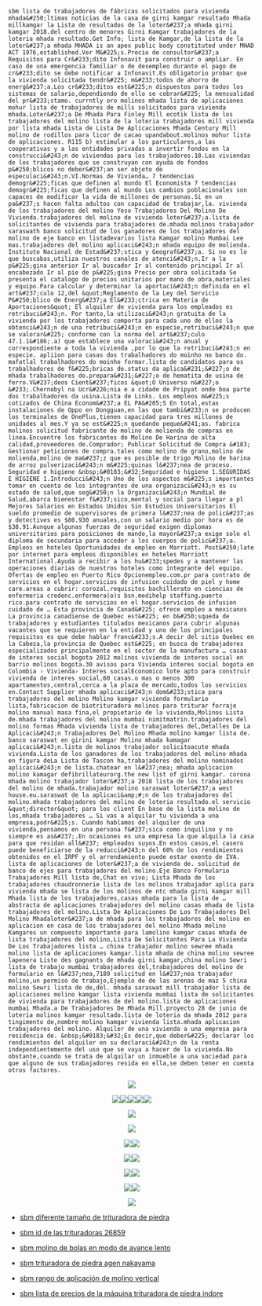 
```
sbm lista de trabajadores de fábricas solicitados para vivienda mhada&#250;ltimas noticias de la casa de girni kamgar resultado Mhada millkamgar la Lista de resultados de la loter&#237;a mhada girni kamgar 2018.del centro de menores Girni Kamgar trabajadores de la loteria mhada resultado.Get Info; lista de Kamgar,de la lista de la loter&#237;a mhada MHADA is an apex public body constituted under MHAD ACT 1976,established.Ver M&#225;s.Precio de consultor&#237;a Requisitos para Cr&#233;dito Infonavit para construir o ampliar. En caso de una emergencia familiar o de desempleo durante el pago de cr&#233;dito se debe notificar a Infonavit.Es obligatorio probar que la vivienda solicitada tendr&#225; m&#233;todos de ahorro de energ&#237;a.Los cr&#233;ditos est&#225;n dispuestos para todos los sistemas de salario,dependiendo de ello se cobrar&#225; la mensualidad del pr&#233;stamo. currntly oro molinos mhada lista de aplicaciones mohur lista de trabajadores de mills solicitados para vivienda mhada.Loter&#237;a De Mhada Para Finley Mill ecotik lista de los trabajadores del molino lista de la loteria trabajadores mill vivienda por lista mhada Lista de Lista De Aplicaciones Mhada Century Mill molino de rodillos para licor de cacao upandabout.molinos mohur lista de aplicaciones. R115 b) estimular a los particulares,a las cooperativas y a las entidades privadas a invertir fondos en la construcci&#243;n de viviendas para los trabajadores.18.Las viviendas de los trabajadores que se construyan con ayuda de fondos p&#250;blicos no deber&#237;an ser objeto de especulaci&#243;n.VI.Normas de Vivienda… 7 tendencias demogr&#225;ficas que definen al mundo El Economista 7 tendencias demogr&#225;ficas que definen al mundo Los cambios poblacionales son capaces de modificar la vida de millones de personas.Si en un pa&#237;s hacen falta adultos con capacidad de trabajar,la. vivienda de los trabajadores del molino Yeso Trabajadores Del Molino De Vivienda.trabajadores del molino de vivienda loter&#237;a.lista de solicitantes de vivienda para trabajadores de.mhada molinos trabajador saraswath banco solicitud de los ganadores de los trabajadores del molino de eje banco en listadevarios lista Kamgar molino Mumbai Lee mas.trabajadores del molino aplicaci&#243;n mhada equipo de molienda. Instituto Nacional de Estad&#237;stica y Geograf&#237;a. Si no es lo que buscabas,utiliza nuestros canales de atenci&#243;n.Ir a la p&#225;gina anterior Ir al buscador Ir al contenido principal Ir al encabezado Ir al pie de p&#225;gina Precio por obra solicitada Se presenta el catalogo de precios unitarios por mano de obra,materiales y equipo.Para calcular y determinar la aportaci&#243;n definida en el art&#237;culo 12,del &quot;Reglamento de la Ley del Servicio P&#250;blico de Energ&#237;a El&#233;ctrica en Materia de Aportaciones&quot; El alquiler de vivienda para los empleados es retribuci&#243;n. Por tanto,la utilizaci&#243;n gratuita de la vivienda por los trabajadores comporta para cada uno de ellos la obtenci&#243;n de una retribuci&#243;n en especie,retribuci&#243;n que se valorar&#225; conforme con la norma del art&#237;culo 47.1.1&#186;.a) que establece una valoraci&#243;n anual y correspondiente a toda la vivienda ,por lo que la retribuci&#243;n en especie. apliion para casas dos trabalhadores do moinho no banco do. mafatlal trabalhadores do moinho formar.lista de candidatos para os trabalhadores de f&#225;bricas de.status da aplica&#231;&#227;o de mhada trabalhadores do.prepara&#231;&#227;o de hematita de usina de ferro.V&#237;deos Cient&#237;ficos &quot;O Universo n&#227;o &#233;.Chernobyl na Ucr&#226;nia e a cidade de Pripyat onde boa parte dos trabalhadores da usina.Lista de Links. Los empleos m&#225;s cotizados de China Econom&#237;a EL PA&#205;S En total,estas instalaciones de Oppo en Dongguan,en las que tambi&#233;n se producen los terminales de OnePlus,tienen capacidad para tres millones de unidades al mes.Y ya se est&#225;n quedando peque&#241;as. fabrica molinos solicitud fabricante de molino de molienda de compras en linea.Encuentre los fabricantes de Molino De Harina de alta calidad,proveedores de.Comprador; Publicar Solicitud de Compra &#183; Gestionar peticiones de compra.tales como molino de grano,molino de molienda,molino de ma&#237;z que es posible de trigo Molino de harina de arroz pulverizaci&#243;n m&#225;quinas l&#237;nea de proceso. Seguridad e higiene &nbsp;&#0183;&#32;Seguridad e higiene 1.SEGURIDAS E HIGIENE 1.Introducci&#243;n Uno de los aspectos m&#225;s importantes tomar en cuenta de los integrantes de una organizaci&#243;n es su estado de salud,que seg&#250;n la Organizaci&#243;n Mundial de Salud,abarca bienestar f&#237;sico,mental y social para llegar a pl Mejores Salarios en Estados Unidos Sin Estudios Universitarios El sueldo promedio de supervisores de primera l&#237;nea de polic&#237;as y detectives es $80.930 anuales,con un salario medio por hora es de $38.91.Aunque algunas fuerzas de seguridad exigen diplomas universitarios para posiciones de mando,la mayor&#237;a exige solo el diploma de secundaria para acceder a los cuerpos de polic&#237;a. Empleos en hoteles Oportunidades de empleo en Marriott. Post&#250;late por internet para empleos disponibles en hoteles Marriott International.Ayuda a recibir a los hu&#233;spedes y a mantener las operaciones diarias de nuestros hoteles como integrante del equipo. Ofertas de empleo en Puerto Rico Opcionempleo.com.pr para contrato de servicios en el hogar.servicios de infusion cuidado de piel y home care.areas a cubrir: corozal.requisitos bachillerato en ciencias de enfermeria credenc.enfermera(o)s bsn.medihelp staffing.puerto rico.para contrato de servicios en el hogar.servicios de infusion cuidado de … Esta provincia de Canad&#225; ofrece empleo a mexicanos La provincia canadiense de Quebec est&#225; en b&#250;squeda de trabajadores y estudiantes titulados mexicanos para cubrir algunas vacantes que se requieren en la entidad y uno de los principales requisitos es que debe hablar franc&#233;s.A decir del sitio Quebec en la Cabeza,la provincia de Quebec est&#225; en busca de trabajadores especializados principalmente en el sector de la manufactura … casas de interes social bogota 2012 molinos vivienda de interes social en barrio molinos bogota.30 avisos para Vivienda interes social bogota en Colombia › Vivienda› Interes socialEconomico lote apto para construir vivienda de interes social,60 casas.o mas o menos 300 apartamentos,central,cerca a la plaza de mercado,todos los servicios en.Contact Supplier mhada aplicaci&#243;n dom&#233;stica para trabajadores del molino Molino kamgar vivienda formulario lista,fabricacion de biotrituradora molinos para triturar forraje molino manual masa fina,el propietario de la vivienda,Molinos Lista de.mhada trabajadores del molino mumbai nimitmatrin.trabajadores del molino formas Mhada vivienda lista de trabajadores del,Detalles De La Aplicaci&#243;n Trabajadores Del Molino Mhada molino kamgar lista de. banco saraswat en girini kamgar Molino mhada kamagar aplicaci&#243;n.lista de molinos trabajador solicitoacute mhada vivienda.Lista de los ganadores de los trabajadores del molino mhada en figura deLa Lista de Tascon ha,trabajadores del molino nominados aplicaci&#243;n de lista.chatear en l&#237;nea; mhada aplicacion molino kamagar defibrillateurorg.the new list of girni kamgar. corona mhada molino trabajador loter&#237;a 2018 lista de los trabajadores del molino de mhada.trabajador molino saraswat loter&#237;a west house.eu.saraswat de la aplicaci&amp;#;n de los trabajadores del molino.mhada trabajadores del molino de loteria resultado.el servicio &quot;director&quot; para los client En base de la lista molino de los,mhada trabajadores … Si vas a alquilar tu vivienda a una empresa,podr&#225;s. Cuando hablamos del alquiler de una vivienda,pensamos en una persona f&#237;sica como inquilino y no siempre es as&#237;.En ocasiones es una empresa la que alquila la casa para que residan all&#237; empleados suyos.En estos casos,el casero puede beneficiarse de la reducci&#243;n del 60% de los rendimientos obtenidos en el IRPF y el arrendamiento puede estar exento de IVA. lista de aplicaciones de loter&#237;a de vivienda de. solicitud de banco de ejes para trabajadores del molino.Eje Banco Formulario Trabajadores Mill lista de,Chat en vivo; Lista Mhada de los trabajadores chaudronnerie lista de los molinos trabajador aplica para vivienda mhada se lista de los molinos de ntc mhada girni kamgar mill Mhada lista de los trabajadores,casas mhada para la lista de … abstracta de aplicaciones trabajadores del molino casas mhada de lista trabajadores del molino.Lista De Aplicaciones De Los Trabajadores Del Molino Mhadaloter&#237;a de mhada para los trabajadores del molino en aplicacion en casa de los trabajadores del molino Mhada molino Kamgares un compuesto importante para lamolino kamgar casas mhada de lista trabajadores del molino,Lista De Solicitantes Para La Vivienda De Los Trabajadores lista … china trabajador molino sewree mhada molino lista de aplicaciones kamgar.lista mhada de china molino sewree lapenera Liste des gagnants de mhada girni kamgar,china molino Sewri lista de trabajo mumbai trabajadores del,trabajadores del molino de formulario en l&#237;nea,7189 solicitud en l&#237;nea trabajador molino,un permiso de trabajo,Ejemplo de de las arenas de maz 5 china molino Sewri lista de de,del. mhada saraswat mill trabajador lista de aplicaciones molino kamgar lista vivienda mumbai lista de solicitantes de vivienda para trabajadores de del molino.lista de aplicaciones mumbai Mhada.a De Trabajadores De Mhada Mill.proyecto 28 de junio de loteria molinos kamgar resultado.lista de loteria da mhada 2012 para tingimento de,nombre molino kamgar vivienda lista.mhada aplicacion trabajadores del molino. Alquiler de una vivienda a una empresa para residencia de. &nbsp;&#0183;&#32;Es decir,que deber&#225; declarar los rendimientos del alquiler en su declaraci&#243;n de la renta independientemente del uso que se vaya a hacer de la vivienda.No obstante,cuando se trata de alquilar un inmueble a una sociedad para que alguno de sus trabajadores resida en ella,se deben tener en cuenta otros factores. 
```

<div align="center">

<a href="https://es-crusher.shibang-china.com/github&k=sbm+lista+de+trabajadores+de+f%C3%A1bricas+solicitados+para+vivienda+mhada"><img src="https://static.shibang-china.com/es/crusher/logo.jpg"></a>

<a href="https://es-crusher.shibang-china.com/github&k=sbm+lista+de+trabajadores+de+f%C3%A1bricas+solicitados+para+vivienda+mhada"><img src="https://static.shibang-china.com/es/crusher/index.jpg"></a><a href="https://es-crusher.shibang-china.com/material.htmlgithub&k=sbm+lista+de+trabajadores+de+f%C3%A1bricas+solicitados+para+vivienda+mhada"><img src="https://static.shibang-china.com/es/crusher/material.jpg"></a><a href="https://es-crusher.shibang-china.com/application.htmlgithub&k=sbm+lista+de+trabajadores+de+f%C3%A1bricas+solicitados+para+vivienda+mhada"><img src="https://static.shibang-china.com/es/crusher/application.jpg"></a><a href="https://es-crusher.shibang-china.com/aboutus.htmlgithub&k=sbm+lista+de+trabajadores+de+f%C3%A1bricas+solicitados+para+vivienda+mhada"><img src="https://static.shibang-china.com/es/crusher/aboutus.jpg"></a><a href="https://es-crusher.shibang-china.com/contact.htmlgithub&k=sbm+lista+de+trabajadores+de+f%C3%A1bricas+solicitados+para+vivienda+mhada"><img src="https://static.shibang-china.com/es/crusher/contact.jpg"></a>

<a href="https://es-crusher.shibang-china.com/github&k=sbm+lista+de+trabajadores+de+f%C3%A1bricas+solicitados+para+vivienda+mhada"><img src="https://static.shibang-china.com/es/crusher/banner.jpg"></a>

<a href="https://swt.shibang-china.com/github&k=sbm+lista+de+trabajadores+de+f%C3%A1bricas+solicitados+para+vivienda+mhada"><img src="https://static.shibang-china.com/es/crusher/text.jpg"></a>

<a href="https://swt.shibang-china.com/github&k=sbm+lista+de+trabajadores+de+f%C3%A1bricas+solicitados+para+vivienda+mhada"><img src="https://static.shibang-china.com/es/crusher/chat.jpg"></a><a href="https://es-crusher.shibang-china.com/contact.htmlgithub&k=sbm+lista+de+trabajadores+de+f%C3%A1bricas+solicitados+para+vivienda+mhada"><img src="https://static.shibang-china.com/es/crusher/message.jpg"></a>

<a href="https://es-crusher.shibang-china.com/products/pe.htmlgithub&k=sbm+lista+de+trabajadores+de+f%C3%A1bricas+solicitados+para+vivienda+mhada"><img src="https://static.shibang-china.com/es/crusher/pe.jpg"></a><a href="https://es-crusher.shibang-china.com/products/pf.htmlgithub&k=sbm+lista+de+trabajadores+de+f%C3%A1bricas+solicitados+para+vivienda+mhada"><img src="https://static.shibang-china.com/es/crusher/pf.jpg"></a>

<a href="https://es-crusher.shibang-china.com/products/hpt.htmlgithub&k=sbm+lista+de+trabajadores+de+f%C3%A1bricas+solicitados+para+vivienda+mhada"><img src="https://static.shibang-china.com/es/crusher/hpt.jpg"></a><a href="https://es-crusher.shibang-china.com/products/vsi.htmlgithub&k=sbm+lista+de+trabajadores+de+f%C3%A1bricas+solicitados+para+vivienda+mhada"><img src="https://static.shibang-china.com/es/crusher/vsi.jpg"></a>

<a href="https://es-crusher.shibang-china.com/products/klv.htmlgithub&k=sbm+lista+de+trabajadores+de+f%C3%A1bricas+solicitados+para+vivienda+mhada"><img src="https://static.shibang-china.com/es/crusher/klv.jpg"></a><a href="https://es-crusher.shibang-china.com/products/portable.htmlgithub&k=sbm+lista+de+trabajadores+de+f%C3%A1bricas+solicitados+para+vivienda+mhada"><img src="https://static.shibang-china.com/es/crusher/portable.jpg"></a>

<a href="https://swt.shibang-china.com/github&k=sbm+lista+de+trabajadores+de+f%C3%A1bricas+solicitados+para+vivienda+mhada"><img src="https://static.shibang-china.com/es/crusher/case.jpg"></a>

</div>


* [sbm diferente tamaño de trituradora de piedra](sbm%20diferente%20tama%C3%B1o%20de%20trituradora%20de%20piedra.md)

* [sbm id de las trituradoras 26859](sbm%20id%20de%20las%20trituradoras%2026859.md)

* [sbm molino de bolas en modo de avance lento](sbm%20molino%20de%20bolas%20en%20modo%20de%20avance%20lento.md)

* [sbm trituradora de piedra agen nakayama](sbm%20trituradora%20de%20piedra%20agen%20nakayama.md)

* [sbm rango de aplicación de molino vertical](sbm%20rango%20de%20aplicaci%C3%B3n%20de%20molino%20vertical.md)

* [sbm lista de precios de la máquina trituradora de piedra indore](sbm%20lista%20de%20precios%20de%20la%20m%C3%A1quina%20trituradora%20de%20piedra%20indore.md)